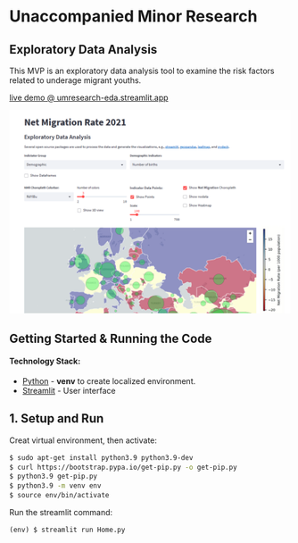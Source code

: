 # Unaccompanied Minor Research

## Exploratory Data Analysis

This MVP is an exploratory data analysis tool to examine the risk factors related to underage migrant youths.

[live demo @ umresearch-eda.streamlit.app](https://umresearch-eda.streamlit.app/)

[![](/src/images/streamlit-umr-eda-screenshot1.png)](https://umresearch-eda.streamlit.app/)

## Getting Started & Running the Code

#### Technology Stack:

- [Python](https://www.python.org/) - **venv** to create localized environment.
- [Streamlit](https://streamlit.io/) - User interface


## 1. Setup and Run

Creat virtual environment, then activate:
```bash
$ sudo apt-get install python3.9 python3.9-dev
$ curl https://bootstrap.pypa.io/get-pip.py -o get-pip.py
$ python3.9 get-pip.py
$ python3.9 -m venv env
$ source env/bin/activate

```
Run the streamlit command:
```
(env) $ streamlit run Home.py
```
